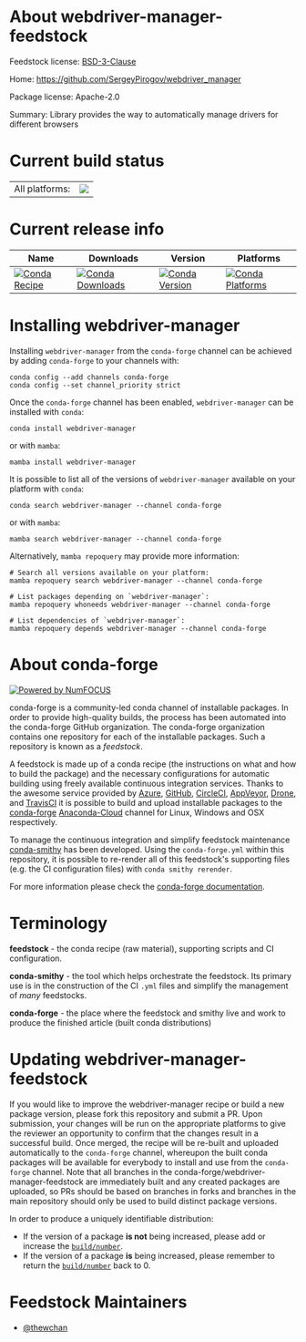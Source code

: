 About webdriver-manager-feedstock
=================================

Feedstock license: [BSD-3-Clause](https://github.com/conda-forge/webdriver-manager-feedstock/blob/main/LICENSE.txt)

Home: https://github.com/SergeyPirogov/webdriver_manager

Package license: Apache-2.0

Summary: Library provides the way to automatically manage drivers for different browsers

Current build status
====================


<table><tr><td>All platforms:</td>
    <td>
      <a href="https://dev.azure.com/conda-forge/feedstock-builds/_build/latest?definitionId=13429&branchName=main">
        <img src="https://dev.azure.com/conda-forge/feedstock-builds/_apis/build/status/webdriver-manager-feedstock?branchName=main">
      </a>
    </td>
  </tr>
</table>

Current release info
====================

| Name | Downloads | Version | Platforms |
| --- | --- | --- | --- |
| [![Conda Recipe](https://img.shields.io/badge/recipe-webdriver--manager-green.svg)](https://anaconda.org/conda-forge/webdriver-manager) | [![Conda Downloads](https://img.shields.io/conda/dn/conda-forge/webdriver-manager.svg)](https://anaconda.org/conda-forge/webdriver-manager) | [![Conda Version](https://img.shields.io/conda/vn/conda-forge/webdriver-manager.svg)](https://anaconda.org/conda-forge/webdriver-manager) | [![Conda Platforms](https://img.shields.io/conda/pn/conda-forge/webdriver-manager.svg)](https://anaconda.org/conda-forge/webdriver-manager) |

Installing webdriver-manager
============================

Installing `webdriver-manager` from the `conda-forge` channel can be achieved by adding `conda-forge` to your channels with:

```
conda config --add channels conda-forge
conda config --set channel_priority strict
```

Once the `conda-forge` channel has been enabled, `webdriver-manager` can be installed with `conda`:

```
conda install webdriver-manager
```

or with `mamba`:

```
mamba install webdriver-manager
```

It is possible to list all of the versions of `webdriver-manager` available on your platform with `conda`:

```
conda search webdriver-manager --channel conda-forge
```

or with `mamba`:

```
mamba search webdriver-manager --channel conda-forge
```

Alternatively, `mamba repoquery` may provide more information:

```
# Search all versions available on your platform:
mamba repoquery search webdriver-manager --channel conda-forge

# List packages depending on `webdriver-manager`:
mamba repoquery whoneeds webdriver-manager --channel conda-forge

# List dependencies of `webdriver-manager`:
mamba repoquery depends webdriver-manager --channel conda-forge
```


About conda-forge
=================

[![Powered by
NumFOCUS](https://img.shields.io/badge/powered%20by-NumFOCUS-orange.svg?style=flat&colorA=E1523D&colorB=007D8A)](https://numfocus.org)

conda-forge is a community-led conda channel of installable packages.
In order to provide high-quality builds, the process has been automated into the
conda-forge GitHub organization. The conda-forge organization contains one repository
for each of the installable packages. Such a repository is known as a *feedstock*.

A feedstock is made up of a conda recipe (the instructions on what and how to build
the package) and the necessary configurations for automatic building using freely
available continuous integration services. Thanks to the awesome service provided by
[Azure](https://azure.microsoft.com/en-us/services/devops/), [GitHub](https://github.com/),
[CircleCI](https://circleci.com/), [AppVeyor](https://www.appveyor.com/),
[Drone](https://cloud.drone.io/welcome), and [TravisCI](https://travis-ci.com/)
it is possible to build and upload installable packages to the
[conda-forge](https://anaconda.org/conda-forge) [Anaconda-Cloud](https://anaconda.org/)
channel for Linux, Windows and OSX respectively.

To manage the continuous integration and simplify feedstock maintenance
[conda-smithy](https://github.com/conda-forge/conda-smithy) has been developed.
Using the ``conda-forge.yml`` within this repository, it is possible to re-render all of
this feedstock's supporting files (e.g. the CI configuration files) with ``conda smithy rerender``.

For more information please check the [conda-forge documentation](https://conda-forge.org/docs/).

Terminology
===========

**feedstock** - the conda recipe (raw material), supporting scripts and CI configuration.

**conda-smithy** - the tool which helps orchestrate the feedstock.
                   Its primary use is in the construction of the CI ``.yml`` files
                   and simplify the management of *many* feedstocks.

**conda-forge** - the place where the feedstock and smithy live and work to
                  produce the finished article (built conda distributions)


Updating webdriver-manager-feedstock
====================================

If you would like to improve the webdriver-manager recipe or build a new
package version, please fork this repository and submit a PR. Upon submission,
your changes will be run on the appropriate platforms to give the reviewer an
opportunity to confirm that the changes result in a successful build. Once
merged, the recipe will be re-built and uploaded automatically to the
`conda-forge` channel, whereupon the built conda packages will be available for
everybody to install and use from the `conda-forge` channel.
Note that all branches in the conda-forge/webdriver-manager-feedstock are
immediately built and any created packages are uploaded, so PRs should be based
on branches in forks and branches in the main repository should only be used to
build distinct package versions.

In order to produce a uniquely identifiable distribution:
 * If the version of a package **is not** being increased, please add or increase
   the [``build/number``](https://docs.conda.io/projects/conda-build/en/latest/resources/define-metadata.html#build-number-and-string).
 * If the version of a package **is** being increased, please remember to return
   the [``build/number``](https://docs.conda.io/projects/conda-build/en/latest/resources/define-metadata.html#build-number-and-string)
   back to 0.

Feedstock Maintainers
=====================

* [@thewchan](https://github.com/thewchan/)


